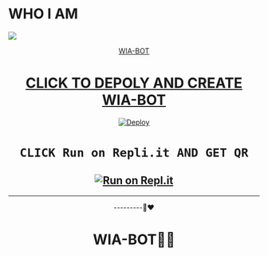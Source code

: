 # WHO I AM

<img
        src="https://i.imgur.com/Iag22tM.jpeg"
        />
    </a>
</p>
<div align="center">
  <p align="center">
  <a href="<img src="https://i.imgur.com/Iag22tM.jpeg
WhatsApp Bot











WIA-BOT









































# CLICK TO DEPOLY AND CREATE WIA-BOT





























[![Deploy](https://www.herokucdn.com/deploy/button.svg)](https://heroku.com/deploy?template=https://github.com/WIA-BOT/whatsapp-bot)










# ```CLICK Run on Repli.it AND GET QR```
















[![Run on Repl.it](https://replit.com/badge/github/lyfe00011/whatsapp-bot)](https://replit.com/@wiabot/WIA-BOT22)
-------



----------




---------🙂❤️





# WIA-BOT🚶🏻
